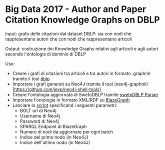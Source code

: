 # Big Data 2017 - Author and Paper Citation Knowledge Graphs on DBLP	

Input: grafo delle citazioni dal dataset DBLP: sia con nodi che rappresentano autori che con nodi che rappresentano articoli

Output: costruzione dei Knowledge Graphs relativi agli articoli e agli autori secondo l'ontologia di dominio di DBLP	

Uso: 
- Creare i grafi di citazioni tra articoli e tra autori in formato .graphml tramite il tool [dblp](https://github.com/fcibecchini/dblp)
- Importare i grafi generati su Neo4J tramite il tool (neo4j-graphml)[https://github.com/jexp/neo4j-shell-tools]
- Creare l'ontologia aggiornata di SwetoDBLP tramite [swetoDBLP Parser](https://github.com/fcibecchini/swetodblp_parser)
- Importare l'ontologia in formato XML/RDF su [BlazeGraph](https://www.blazegraph.com/product/)
- Lanciare lo [script](./spark-job.sh) specificand i seguenti parametri: 
  - BOLT url di Neo4j
  - Username di Neo4j
  - Password di Neo4j
  - SPARQL Endpoint di BlazeGraph
  - Numero di nodi da aggiornare per ogni batch
  - Indice del primo nodo (in Neo4J)
  - Indice dell'ultimo nodo (in Neo4J)
